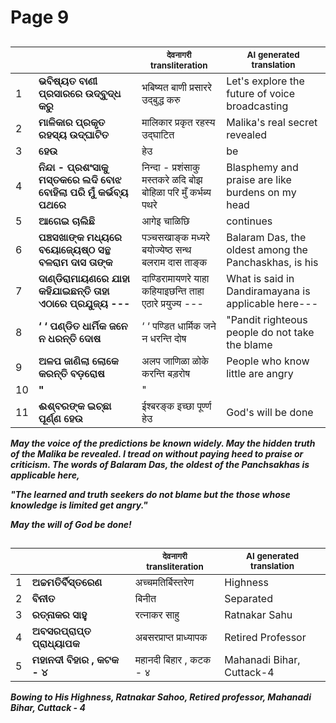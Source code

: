 # Page 9
## 
| | | <sub>देवनागरी transliteration</sub> | <sub>AI generated translation</sub> |
| --- | --- | --- | ---|
| 1 | **ଭବିଷ୍ୟତ ବାଣୀ ପ୍ରସାରରେ ଉଦ୍‌ବୁଦ୍ଧ କରୁ** | भबिष्यत बाणी प्रसाररे उद्‌बुद्ध करु | Let&#39;s explore the future of voice broadcasting | <!-- Block 1 -->
| 2 | **ମାଳିକାର ପ୍ରକୃତ ରହସ୍ୟ ଉଦ୍‌ଘାଟିତ** | मालिकार प्रकृत रहस्य उद्‌घाटित | Malika&#39;s real secret revealed | <!-- Block 1 -->
| 3 | **ହେଉ** | हेउ | be | <!-- Block 1 -->
| 4 | **ନିନ୍ଦା - ପ୍ରଶଂସାକୁ ମସ୍ତକରେ ଲଦି ବୋଝ ବୋହିଲା ପରି ମୁଁ କର୍ଭବ୍ୟ ପଥରେ** | निन्दा - प्रशंसाकु मस्तकरे ळदि बोझ बोहिळा परि मुँ कर्भब्य पथरे | Blasphemy and praise are like burdens on my head | <!-- Block 1 -->
| 5 | **ଆଗେଇ ଚାଲିଛି** | आगेइ चाळिछि | continues | <!-- Block 2 -->
| 6 | **ପଞ୍ଚସଖାଙ୍କ ମଧ୍ୟରେ ବୟୋଜ୍ୟେଷ୍ଠ ସନ୍ଥ ବଳରାମ ଦାସ ତାଙ୍କ** | पञ्चसखाङ्क मध्यरे बयोज्येष्ठ सन्थ बलराम दास ताङ्क | Balaram Das, the oldest among the Panchaskhas, is his | <!-- Block 2 -->
| 7 | **ଦାଣ୍ଡିରାମାୟଣରେ ଯାହା କହିଯାଇଛନ୍ତି ତାହା ଏଠାରେ ପ୍ରଯୁଜ୍ୟ ---** | दाण्डिरामायणरे याहा कहियाइछन्ति ताहा एठारे प्रयुज्य --- | What is said in Dandiramayana is applicable here--- | <!-- Block 2 -->
| 8 | **‘ ‘ ପଣ୍ଡିତ ଧାର୍ମିକ ଜନେ ନ ଧରନ୍ତି ଦୋଷ** | ‘ ‘ पण्डित धार्मिक जने न धरन्ति दोष | &quot;Pandit righteous people do not take the blame | <!-- Block 3 -->
| 9 | **ଅଳପ ଜାଣିଲା ଲୋକେ କରନ୍ତି ବଡ଼ରୋଷ** | अलप जाणिळा ळोके करन्ति बड़रोष | People who know little are angry | <!-- Block 3 -->
| 10 | **"** | " |   | <!-- Block 3 -->
| 11 | **ଈଶ୍ବରଙ୍କ ଇଚ୍ଛା ପୂର୍ଣ୍ଣ ହେଉ** | ईश्बरङ्क इच्छा पूर्ण्ण हेउ | God&#39;s will be done | <!-- Block 4 -->
<!-- Section [4],  -->
<!-- Section [1],  -->
<!-- Section [2],  -->
<!-- Section [3],  -->
<!-- Placeholder for translation. Place text between the underscores(_) and with no leading or trailing spaces. -->
**_May the voice of the predictions be known widely. May the hidden truth of the Malika be revealed. I tread on without paying heed to praise or criticism. The words of Balaram Das, the oldest of the Panchsakhas is applicable here,_**

**_"The learned and truth seekers do not blame but the those whose knowledge is limited get angry."_**

**_May the will of God be done!_**


## 
| | | <sub>देवनागरी transliteration</sub> | <sub>AI generated translation</sub> |
| --- | --- | --- | ---|
| 1 | **ଅଚ୍ଚମତିର୍ବିସ୍ତରେଣ** | अच्चमतिर्बिस्तरेण | Highness | <!-- Block 6 -->
| 2 | **ବିନୀତ** | बिनीत | Separated | <!-- Block 6 -->
| 3 | **ରତ୍ନାକର ସାହୁ** | रत्नाकर साहु | Ratnakar Sahu | <!-- Block 7 -->
| 4 | **ଅବସରପ୍ରାପ୍ତ ପ୍ରାଧ୍ୟାପକ** | अबसरप्राप्त प्राध्यापक | Retired Professor | <!-- Block 5 -->
| 5 | **ମହାନଦୀ ବିହାର , କଟକ - ୪** | महानदी बिहार , कटक - ४ | Mahanadi Bihar, Cuttack-4 | <!-- Block 5 -->
<!-- Section [6], [7], [5]  -->
<!-- Placeholder for translation. Place text between the underscores(_) and with no leading or trailing spaces. -->
**_Bowing to His Highness, Ratnakar Sahoo, Retired professor, Mahanadi Bihar, Cuttack - 4_**
